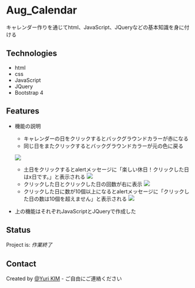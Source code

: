 # Aug_Calendar
キャレンダー作りを通じてhtml、JavaScript、JQueryなどの基本知識を身に付ける

## Technologies
* html
* css
* JavaScript
* JQuery
* Bootstrap 4

## Features
* 機能の説明
  * キャレンダーの日をクリックするとバックグラウンドカラーが赤になる
  * 同じ日をまたクリックするとバックグラウンドカラーが元の色に戻る
  
  ![](https://github.com/crane93/YURI/blob/gif-test/gif/%EB%8B%AC%EB%A0%A5.gif)
  * 土日をクリックするとalertメッセージに「楽しい休日！クリックした日はx日です。」と表示される
  ![](https://github.com/crane93/YURI/blob/gif-test/gif/%ED%99%94%EB%A9%B41.png)
  * クリックした日とクリックした日の回数が右に表示
  ![](https://github.com/crane93/YURI/blob/gif-test/gif/%ED%99%94%EB%A9%B42.png)
  * クリックした日に数が10個以上になるとalertメッセージに「クリックした日の数は10個を超えません」と表示される
  ![](https://github.com/crane93/YURI/blob/gif-test/gif/%ED%99%94%EB%A9%B43.png)
* 上の機能はそれぞれJavaScriptとJQueryで作成した
  
## Status
Project is: _作業終了_

## Contact
Created by [@Yuri KIM](https://github.com/crane93) - ご自由にご連絡ください
